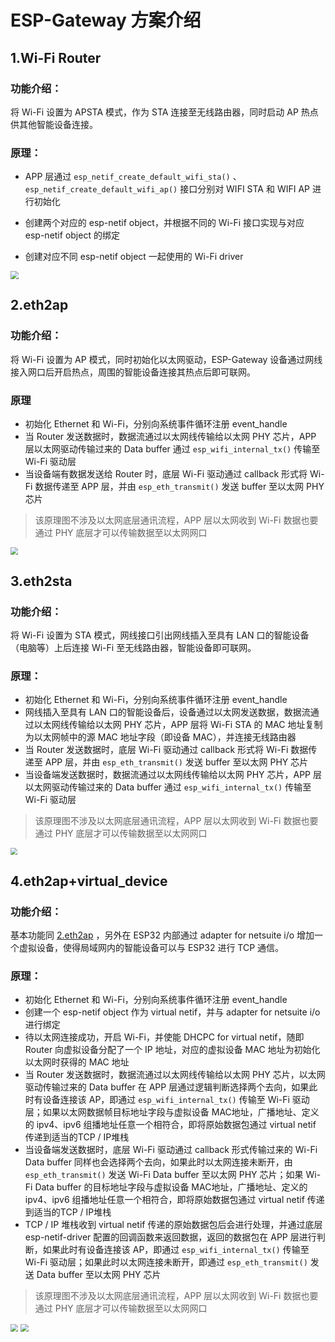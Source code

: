 # ESP-Gateway 方案介绍

## 1.Wi-Fi Router

### 功能介绍：

将 Wi-Fi 设置为 APSTA 模式，作为 STA 连接至无线路由器，同时启动 AP 热点供其他智能设备连接。

### 原理：

- APP 层通过 `esp_netif_create_default_wifi_sta()` 、`esp_netif_create_default_wifi_ap()` 接口分别对 WIFI STA 和 WIFI AP 进行初始化

- 创建两个对应的 esp-netif object，并根据不同的 Wi-Fi 接口实现与对应 esp-netif object 的绑定
- 创建对应不同 esp-netif object 一起使用的 Wi-Fi driver

<img src="./_static/wifi_router.png" style="zoom: 80%;" />

## <span id="eth2ap">2.eth2ap</span>

### 功能介绍：

将 Wi-Fi 设置为 AP 模式，同时初始化以太网驱动，ESP-Gateway 设备通过网线接入网口后开启热点，周围的智能设备连接其热点后即可联网。

### 原理

- 初始化 Ethernet 和 Wi-Fi，分别向系统事件循环注册 event_handle
- 当 Router 发送数据时，数据流通过以太网线传输给以太网 PHY 芯片，APP 层以太网驱动传输过来的 Data buffer 通过 `esp_wifi_internal_tx()` 传输至 Wi-Fi 驱动层
- 当设备端有数据发送给 Router 时，底层 Wi-Fi 驱动通过 callback 形式将 Wi-Fi 数据传递至 APP 层，并由 `esp_eth_transmit()` 发送 buffer 至以太网 PHY 芯片

>该原理图不涉及以太网底层通讯流程，APP 层以太网收到 Wi-Fi 数据也要通过 PHY 底层才可以传输数据至以太网网口



<img src="./_static/eth2ap.png" style="zoom: 77%;" />

## <span id="eth2sta">3.eth2sta</span>

### 功能介绍：

将 Wi-Fi 设置为 STA 模式，网线接口引出网线插入至具有 LAN 口的智能设备（电脑等）上后连接 Wi-Fi 至无线路由器，智能设备即可联网。

### 原理：

- 初始化 Ethernet 和 Wi-Fi，分别向系统事件循环注册 event_handle
- 网线插入至具有 LAN 口的智能设备后，设备通过以太网发送数据，数据流通过以太网线传输给以太网 PHY 芯片，APP 层将 Wi-Fi STA 的 MAC 地址复制为以太网帧中的源 MAC 地址字段（即设备 MAC），并连接无线路由器
- 当 Router 发送数据时，底层 Wi-Fi 驱动通过 callback 形式将 Wi-Fi 数据传递至 APP 层，并由 `esp_eth_transmit()` 发送 buffer 至以太网 PHY 芯片
- 当设备端发送数据时，数据流通过以太网线传输给以太网 PHY 芯片，APP 层以太网驱动传输过来的 Data buffer 通过 `esp_wifi_internal_tx()` 传输至 Wi-Fi 驱动层

> 该原理图不涉及以太网底层通讯流程，APP 层以太网收到 Wi-Fi 数据也要通过 PHY 底层才可以传输数据至以太网网口

<img src="./_static/eth2sta.png" style="zoom:70%;" />

##   4.eth2ap+virtual_device

### 功能介绍：

基本功能同 [2.eth2ap](#eth2ap) ，另外在 ESP32 内部通过 adapter for netsuite i/o 增加一个虚拟设备，使得局域网内的智能设备可以与 ESP32 进行 TCP 通信。

### 原理：

- 初始化 Ethernet 和 Wi-Fi，分别向系统事件循环注册 event_handle
- 创建一个 esp-netif object 作为 virtual netif，并与 adapter for netsuite i/o 进行绑定 
- 待以太网连接成功，开启 Wi-Fi，并使能 DHCPC for virtual netif，随即 Router 向虚拟设备分配了一个 IP 地址，对应的虚拟设备 MAC 地址为初始化以太网时获得的 MAC 地址
- 当 Router 发送数据时，数据流通过以太网线传输给以太网 PHY 芯片，以太网驱动传输过来的 Data buffer 在 APP 层通过逻辑判断选择两个去向，如果此时有设备连接该 AP，即通过 `esp_wifi_internal_tx()` 传输至 Wi-Fi 驱动层；如果以太网数据帧目标地址字段与虚拟设备 MAC地址，广播地址、定义的 ipv4、ipv6 组播地址任意一个相符合，即将原始数据包通过 virtual netif 传递到适当的TCP / IP堆栈
- 当设备端发送数据时，底层 Wi-Fi 驱动通过 callback 形式传输过来的 Wi-Fi Data buffer 同样也会选择两个去向，如果此时以太网连接未断开，由 `esp_eth_transmit()` 发送 Wi-Fi Data buffer 至以太网 PHY 芯片；如果 Wi-Fi Data buffer 的目标地址字段与虚拟设备 MAC地址，广播地址、定义的 ipv4、ipv6 组播地址任意一个相符合，即将原始数据包通过 virtual netif 传递到适当的TCP / IP堆栈
- TCP / IP 堆栈收到 virtual netif 传递的原始数据包后会进行处理，并通过底层 esp-netif-driver 配置的回调函数来返回数据，返回的数据包在 APP 层进行判断，如果此时有设备连接该 AP，即通过 `esp_wifi_internal_tx()` 传输至 Wi-Fi 驱动层；如果此时以太网连接未断开，即通过 `esp_eth_transmit()` 发送 Data buffer 至以太网 PHY 芯片

>该原理图不涉及以太网底层通讯流程，APP 层以太网收到 Wi-Fi 数据也要通过 PHY 底层才可以传输数据至以太网网口

<img src="./_static/eth2ap+vd_1.png" style="zoom:77%;" />

<img src="./_static/eth2ap+vd_2.png" style="zoom:77%;" />